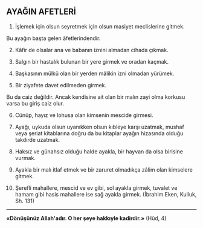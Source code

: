 ## AYAĞIN AFETLERİ

1. İşlemek için olsun seyretmek için olsun masiyet meclislerine gitmek.

Bu ayağın başta gelen âfetlerindendir.

2. Kâfir de olsalar ana ve babanın iznini al­madan cihada çıkmak.

3. Salgın bir hastalık bulunan bir yere gir­mek ve oradan kaçmak.

4. Başkasının mülkü olan bir yerden mâlikin izni olmadan yürümek.

5. Bir ziyafete davet edilmeden girmek.

Bu da caiz değildir. Ancak kendisine ait olan bir malın zayi olma korkusu varsa bu gi­riş caiz olur.

6. Cünüp, hayız ve lohusa olan kimsenin mescide girmesi.

7. Ayağı, uykuda olsun uyanıkken olsun kıbleye karşı uzatmak, mushaf veya şeriat kitablarına doğru da bu kitaplar ayağın hizasın­da olduğu takdirde uzatmak.

8. Haksız ve günahsız olduğu halde ayakla, bir hayvan da olsa birisine vurmak.

9. Ayakla bir malı itlaf etmek ve bir zaru­ret olmadıkça zâlim olan kimselere gitmek.

10. Şerefli mahallere, mescid ve ev gibi, sol ayakla girmek, tuvalet ve hamam gibi hasis mahallere ise sağ ayakla girmek. (İbrahim Eken, Kulluk, Sh. 131)

***

**«Dönüşünüz Allah'adır. O her şeye hakkıyle kadirdir.»** (Hûd, 4)
